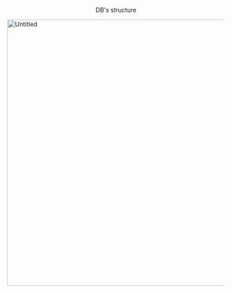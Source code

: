 <p align="center">
  DB's structure
</p>
<img width="1085" height="618" alt="Untitled" src="https://github.com/user-attachments/assets/92b92177-8c72-473a-89ba-511d888928bc" />
